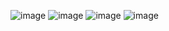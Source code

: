 ![image](https://user-images.githubusercontent.com/80961441/120899853-aad84580-c66c-11eb-881b-3f2bee027e03.png)
![image](https://user-images.githubusercontent.com/80961441/120899866-b9266180-c66c-11eb-8787-f6624a98ab9e.png)
![image](https://user-images.githubusercontent.com/80961441/120899881-d22f1280-c66c-11eb-9a1d-f73aa62b75fa.png)
![image](https://user-images.githubusercontent.com/80961441/120899907-f68aef00-c66c-11eb-8e73-2c066bc01e8a.png)
